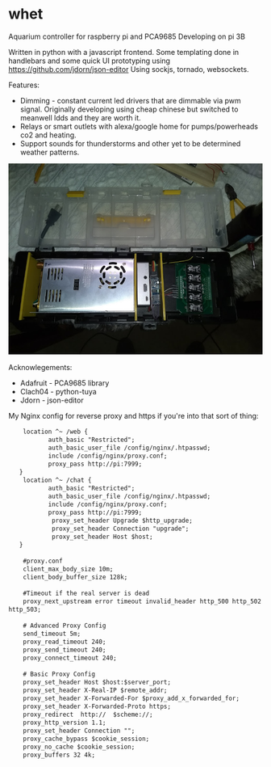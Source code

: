 # whet
Aquarium controller for raspberry pi and PCA9685
Developing on pi 3B

Written in python with a javascript frontend. Some templating done in handlebars and some quick UI prototyping using https://github.com/jdorn/json-editor
Using sockjs, tornado, websockets.


Features:
* Dimming - constant current led drivers that are dimmable via pwm signal. Originally developing using cheap chinese but switched to meanwell ldds and they are worth it.
* Relays or smart outlets with alexa/google home for pumps/powerheads co2 and heating.
* Support sounds for thunderstorms and other yet to be determined weather patterns.

![Hardware Prototype](whet-hardware-proto-1.jpg?raw=true "Hardware Prototype")

Acknowlegements:
* Adafruit - PCA9685 library
* Clach04 - python-tuya
* Jdorn - json-editor






My Nginx config for reverse proxy and https if you're into that sort of thing:

        location ^~ /web {
               auth_basic "Restricted";
               auth_basic_user_file /config/nginx/.htpasswd;
               include /config/nginx/proxy.conf;
               proxy_pass http://pi:7999;
       }
        location ^~ /chat {
               auth_basic "Restricted";
               auth_basic_user_file /config/nginx/.htpasswd;
               include /config/nginx/proxy.conf;
               proxy_pass http://pi:7999;
                proxy_set_header Upgrade $http_upgrade;
                proxy_set_header Connection "upgrade";
                proxy_set_header Host $host;
       }

        #proxy.conf
        client_max_body_size 10m;
        client_body_buffer_size 128k;

        #Timeout if the real server is dead
        proxy_next_upstream error timeout invalid_header http_500 http_502 http_503;

        # Advanced Proxy Config
        send_timeout 5m;
        proxy_read_timeout 240;
        proxy_send_timeout 240;
        proxy_connect_timeout 240;

        # Basic Proxy Config
        proxy_set_header Host $host:$server_port;
        proxy_set_header X-Real-IP $remote_addr;
        proxy_set_header X-Forwarded-For $proxy_add_x_forwarded_for;
        proxy_set_header X-Forwarded-Proto https;
        proxy_redirect  http://  $scheme://;
        proxy_http_version 1.1;
        proxy_set_header Connection "";
        proxy_cache_bypass $cookie_session;
        proxy_no_cache $cookie_session;
        proxy_buffers 32 4k;
